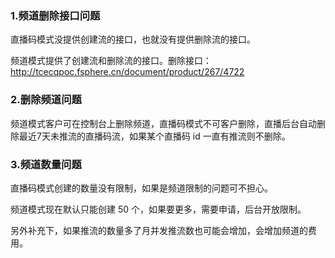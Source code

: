 ### 1.频道删除接口问题

直播码模式没提供创建流的接口，也就没有提供删除流的接口。

频道模式提供了创建流和删除流的接口。删除接口：http://tcecqpoc.fsphere.cn/document/product/267/4722

### 2.删除频道问题

频道模式客户可在控制台上删除频道，直播码模式不可客户删除，直播后台自动删除最近7天未推流的直播码流，如果某个直播码 id 一直有推流则不删除。

### 3.频道数量问题

直播码模式创建的数量没有限制，如果是频道限制的问题可不担心。

频道模式现在默认只能创建 50 个，如果要更多，需要申请，后台开放限制。

另外补充下，如果推流的数量多了月并发推流数也可能会增加，会增加频道的费用。
